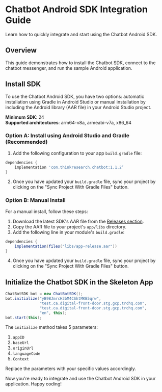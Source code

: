 # Chatbot Android SDK Integration Guide

Learn how to quickly integrate and start using the Chatbot Android SDK.

## Overview

This guide demonstrates how to install the Chatbot SDK, connect to the chatbot messenger, and run the sample Android application.

## Install SDK

To use the Chatbot Android SDK, you have two options: automatic installation using Gradle in Android Studio or manual installation by including the Android library (AAR file) in your Android Studio project.

**Minimum SDK**: 24  
**Supported architectures**: arm64-v8a, armeabi-v7a, x86_64

### Option A: Install using Android Studio and Gradle (Recommended)

1. Add the following configuration to your app `build.gradle` file:

```groovy
dependencies {
    implementation 'com.thinkresearch.chatbot:1.1.2’
}
```

2. Once you have updated your `build.gradle` file, sync your project by clicking on the "Sync Project With Gradle Files" button.

### Option B: Manual Install

For a manual install, follow these steps:

1. Download the latest SDK's AAR file from the [Releases section](#).
2. Copy the AAR file to your project's `app/libs` directory.
3. Add the following line in your module's `build.gradle`:

```groovy
dependencies {
    implementation(files("libs/app-release.aar"))
}
```

4. Once you have updated your `build.gradle` file, sync your project by clicking on the "Sync Project With Gradle Files" button.

## Initialize the Chatbot SDK in the Skeleton App

```java
ChatBotSDK bot = new ChatBotSDK();
bot.initialize("yB9BJmrcH3bM4CShtMKB5qrw",
               "test.ca.digital-front-door.stg.gcp.trchq.com",
               "test.ca.digital-front-door.stg.gcp.trchq.com",
               "en", this);
bot.start(this);
```

The `initialize` method takes 5 parameters:
1. `appID`
2. `baseUrl`
3. `originUrl`
4. `languageCode`
5. `Context`

Replace the parameters with your specific values accordingly.

Now you're ready to integrate and use the Chatbot Android SDK in your application. Happy coding!